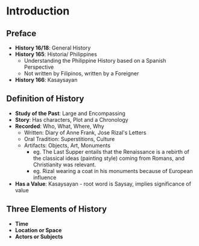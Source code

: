 # Introduction

## Preface
* **History 16/18**: General History
* **History 165**: Historia/ Philippines
  * Understanding the Philippine History based on a Spanish Perspective
  * Not written by Filipinos, written by a Foreigner
* **History 166**: Kasaysayan

## Definition of History
* **Study of the Past**: Large and Encompassing
* **Story**: Has characters, Plot and a Chronology
* **Recorded**: Who, What, Where, Why
  * Written: Diary of Anne Frank, Jose Rizal's Letters
  * Oral Tradition: Superstitions, Culture
  * Artifacts: Objects, Art, Monuments
    * eg. The Last Supper entails that the Renaissance is a rebirth of the classical ideas (painting style) coming from Romans, and Christianity was relevant.
    * eg. Rizal wearing a coat in his monuments because of European influence
* **Has a Value**: Kasaysayan - root word is Saysay, implies significance of value

## Three Elements of History
* **Time**
* **Location or Space**
* **Actors or Subjects**